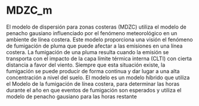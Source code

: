 # MDZC_m
El modelo de dispersión para zonas costeras (MDZC) utiliza el modelo de penacho gausiano influenciado por el fenómeno meteorológico en un ambiente de línea costera. Este modelo proporciona una visión el fenómeno de fumigación de pluma que puede afectar a las emisiones en una línea costera. La fumigación de una pluma resulta cuando la emisión se transporta con el impacto de la capa límite térmica interna (CLTI) con cierta distancia a favor del viento. Siempre que esta situación existe, la fumigación se puede producir de forma continua y dar lugar a una alta concentración a nivel del suelo. El modelo es un modelo híbrido que utiliza el Modelo de la fumigación de línea costera, para determinar las horas durante el año en que eventos de fumigación son esperados y utiliza el modelo de penacho gausiano para las horas restante
